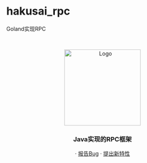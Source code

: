 # hakusai_rpc
Goland实现RPC

<!-- PROJECT SHIELDS -->

<!-- PROJECT LOGO -->
<br />



<p align="center">
    <a href="https://github.com/hakusai22/hakusai_rpc">
    <img src="https://fastly.jsdelivr.net/gh/hakusai22/image/qq.jpg" alt="Logo" width="200" height="200">
    </a>
    <h3 align="center">Java实现的RPC框架</h3>
  <p align="center">
    ·
    <a href="https://github.com/hakusai22/hakusai_rpc/issues">报告Bug</a>
    ·
    <a href="https://github.com/hakusai22/hakusai_rpc/issues">提出新特性</a>
  </p>